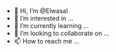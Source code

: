 - 👋 Hi, I’m @Elwasal
- 👀 I’m interested in ...
- 🌱 I’m currently learning ...
- 💞️ I’m looking to collaborate on ...
- 📫 How to reach me ...

<!---
Elwasal/Elwasal is a ✨ special ✨ repository because its `README.md` (this file) appears on your GitHub profile.
You can click the Preview link to take a look at your changes.
--->
